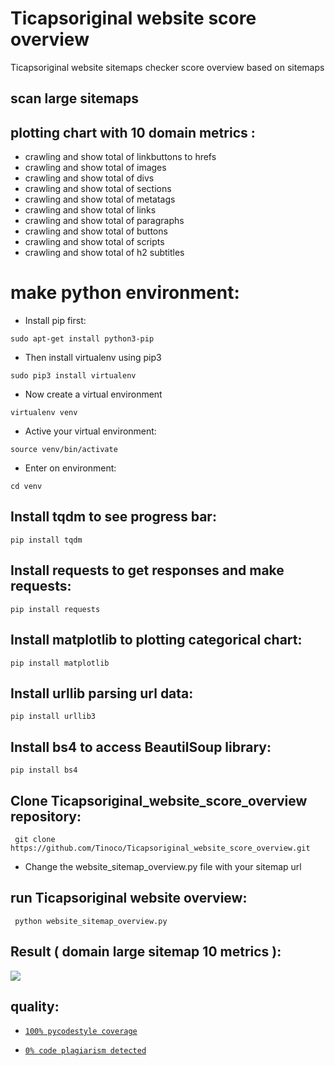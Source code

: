 # Ticapsoriginal website score overview
Ticapsoriginal website sitemaps checker score overview based on sitemaps

## scan large sitemaps 

## plotting chart with 10 domain metrics :

* crawling and show total of linkbuttons to hrefs 
* crawling and show total of images 
* crawling and show total of divs
* crawling and show total of sections 
* crawling and show total of metatags 
* crawling and show total of links 
* crawling and show total of paragraphs 
* crawling and show total of buttons 
* crawling and show total of scripts 
* crawling and show total of h2 subtitles

# make python environment:
* Install pip first:
<pre><code>sudo apt-get install python3-pip
</code></pre>
* Then install virtualenv using pip3
<pre><code>sudo pip3 install virtualenv 
</code></pre>
* Now create a virtual environment
<pre><code>virtualenv venv
</code></pre>
* Active your virtual environment:
<pre><code>source venv/bin/activate
</code></pre>
* Enter on environment:
<pre><code>cd venv
</code></pre>

## Install tqdm to see progress bar: 
<pre><code>pip install tqdm
</code></pre>

## Install requests to get responses and make requests: 
<pre><code>pip install requests
</code></pre>

## Install matplotlib to plotting categorical chart: 
<pre><code>pip install matplotlib
</code></pre>

## Install urllib parsing url data: 
<pre><code>pip install urllib3
</code></pre>

## Install bs4 to access BeautilSoup library: 
<pre><code>pip install bs4
</code></pre>

## Clone Ticapsoriginal_website_score_overview repository:
<pre><code> git clone https://github.com/Tinoco/Ticapsoriginal_website_score_overview.git
</code></pre>

* Change the website_sitemap_overview.py file with your sitemap url 

## run Ticapsoriginal website overview:
<pre><code> python website_sitemap_overview.py
</code></pre>

## Result ( domain large sitemap 10 metrics ):

![](https://ticapsoriginal.com/static/websiteoverview.png)

## quality:
* [`100% pycodestyle coverage`](https://pypi.org/project/pycodestyle/)

* [`0% code plagiarism detected`](https://github.com/blingenf/copydetect)


